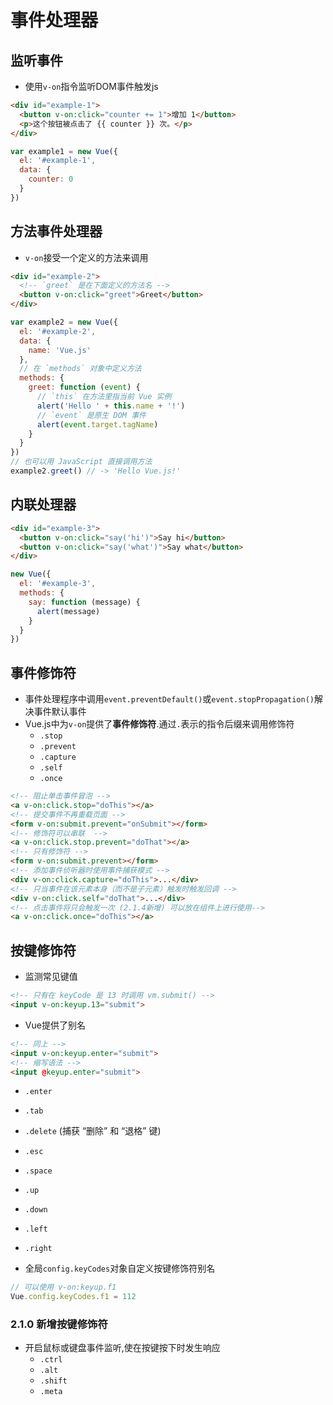 # 事件处理器
## 监听事件
- 使用`v-on`指令监听DOM事件触发js
```html
<div id="example-1">
  <button v-on:click="counter += 1">增加 1</button>
  <p>这个按钮被点击了 {{ counter }} 次。</p>
</div>
```
```javascript
var example1 = new Vue({
  el: '#example-1',
  data: {
    counter: 0
  }
})
```

## 方法事件处理器
- `v-on`接受一个定义的方法来调用
```html
<div id="example-2">
  <!-- `greet` 是在下面定义的方法名 -->
  <button v-on:click="greet">Greet</button>
</div>
```
```javascript
var example2 = new Vue({
  el: '#example-2',
  data: {
    name: 'Vue.js'
  },
  // 在 `methods` 对象中定义方法
  methods: {
    greet: function (event) {
      // `this` 在方法里指当前 Vue 实例
      alert('Hello ' + this.name + '!')
      // `event` 是原生 DOM 事件
      alert(event.target.tagName)
    }
  }
})
// 也可以用 JavaScript 直接调用方法
example2.greet() // -> 'Hello Vue.js!'
```
## 内联处理器
```html
<div id="example-3">
  <button v-on:click="say('hi')">Say hi</button>
  <button v-on:click="say('what')">Say what</button>
</div>
```
```javascript
new Vue({
  el: '#example-3',
  methods: {
    say: function (message) {
      alert(message)
    }
  }
})
```

## 事件修饰符
- 事件处理程序中调用`event.preventDefault()`或`event.stopPropagation()`解决事件默认事件
- Vue.js中为`v-on`提供了**事件修饰符**.通过`.`表示的指令后缀来调用修饰符
  - `.stop` 
  - `.prevent`
  - `.capture`
  - `.self`
  - `.once`
```html
<!-- 阻止单击事件冒泡 -->
<a v-on:click.stop="doThis"></a>
<!-- 提交事件不再重载页面 -->
<form v-on:submit.prevent="onSubmit"></form>
<!-- 修饰符可以串联  -->
<a v-on:click.stop.prevent="doThat"></a>
<!-- 只有修饰符 -->
<form v-on:submit.prevent></form>
<!-- 添加事件侦听器时使用事件捕获模式 -->
<div v-on:click.capture="doThis">...</div>
<!-- 只当事件在该元素本身（而不是子元素）触发时触发回调 -->
<div v-on:click.self="doThat">...</div>
<!-- 点击事件将只会触发一次 (2.1.4新增) 可以放在组件上进行使用-->
<a v-on:click.once="doThis"></a>
```  

## 按键修饰符
- 监测常见键值
```html
<!-- 只有在 keyCode 是 13 时调用 vm.submit() -->
<input v-on:keyup.13="submit">
```
- Vue提供了别名
```html
<!-- 同上 -->
<input v-on:keyup.enter="submit">
<!-- 缩写语法 -->
<input @keyup.enter="submit">
```
  - `.enter`
  - `.tab`
  - `.delete` (捕获 “删除” 和 “退格” 键)
  - `.esc`
  - `.space`
  - `.up`
  - `.down`
  - `.left`
  - `.right`

- 全局`config.keyCodes`对象自定义按键修饰符别名
```javascript
// 可以使用 v-on:keyup.f1
Vue.config.keyCodes.f1 = 112
```  

### 2.1.0 新增按键修饰符
- 开启鼠标或键盘事件监听,使在按键按下时发生响应
  - `.ctrl`
  - `.alt`
  - `.shift`
  - `.meta`
  